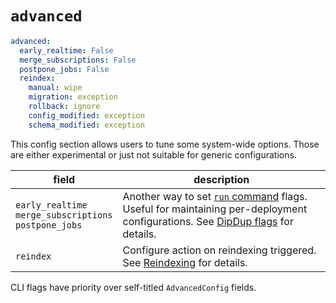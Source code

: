 # `advanced`

```yaml
advanced:
  early_realtime: False
  merge_subscriptions: False
  postpone_jobs: False
  reindex:
    manual: wipe
    migration: exception
    rollback: ignore
    config_modified: exception
    schema_modified: exception
```

This config section allows users to tune some system-wide options. Those are either experimental or just not suitable for generic configurations.

|field|description|
|-|-|
|`early_realtime`<br>`merge_subscriptions`<br>`postpone_jobs` |Another way to set [`run` command](../cli-reference/run.md) flags. Useful for maintaining per-deployment configurations. See [DipDup flags](../advanced/performance/flags.md) for details. |
|`reindex`|Configure action on reindexing triggered. See [Reindexing](../advanced/reindexing.md) for details.|

CLI flags have priority over self-titled `AdvancedConfig` fields.
